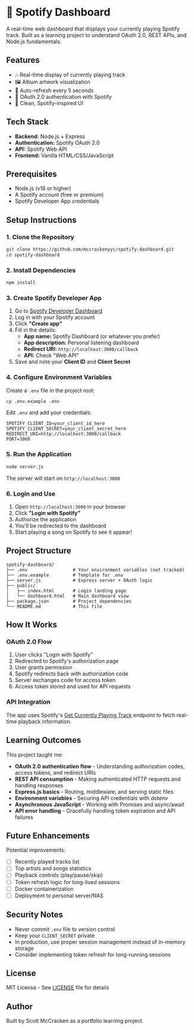 # 🎵 Spotify Dashboard

A real-time web dashboard that displays your currently playing Spotify track. Built as a learning project to understand OAuth 2.0, REST APIs, and Node.js fundamentals.

## Features

- 🎶 Real-time display of currently playing track
- 🖼️ Album artwork visualization
- 🔄 Auto-refresh every 5 seconds
- 🔐 OAuth 2.0 authentication with Spotify
- 🎨 Clean, Spotify-inspired UI

## Tech Stack

- **Backend:** Node.js + Express
- **Authentication:** Spotify OAuth 2.0
- **API:** Spotify Web API
- **Frontend:** Vanilla HTML/CSS/JavaScript

## Prerequisites

- Node.js (v16 or higher)
- A Spotify account (free or premium)
- Spotify Developer App credentials

## Setup Instructions

### 1. Clone the Repository

```bash
git clone https://github.com/mccrackenyyc/spotify-dashboard.git
cd spotify-dashboard
```

### 2. Install Dependencies

```bash
npm install
```

### 3. Create Spotify Developer App

1. Go to [Spotify Developer Dashboard](https://developer.spotify.com/dashboard)
2. Log in with your Spotify account
3. Click **"Create app"**
4. Fill in the details:
   - **App name:** Spotify Dashboard (or whatever you prefer)
   - **App description:** Personal listening dashboard
   - **Redirect URI:** `http://localhost:3000/callback`
   - **API:** Check "Web API"
5. Save and note your **Client ID** and **Client Secret**

### 4. Configure Environment Variables

Create a `.env` file in the project root:

```bash
cp .env.example .env
```

Edit `.env` and add your credentials:

```
SPOTIFY_CLIENT_ID=your_client_id_here
SPOTIFY_CLIENT_SECRET=your_client_secret_here
REDIRECT_URI=http://localhost:3000/callback
PORT=3000
```

### 5. Run the Application

```bash
node server.js
```

The server will start on `http://localhost:3000`

### 6. Login and Use

1. Open `http://localhost:3000` in your browser
2. Click **"Login with Spotify"**
3. Authorize the application
4. You'll be redirected to the dashboard
5. Start playing a song on Spotify to see it appear!

## Project Structure

```
spotify-dashboard/
├── .env                 # Your environment variables (not tracked)
├── .env.example         # Template for .env
├── server.js            # Express server + OAuth logic
├── public/
│   ├── index.html       # Login landing page
│   └── dashboard.html   # Main dashboard view
├── package.json         # Project dependencies
└── README.md            # This file
```

## How It Works

### OAuth 2.0 Flow

1. User clicks "Login with Spotify"
2. Redirected to Spotify's authorization page
3. User grants permission
4. Spotify redirects back with authorization code
5. Server exchanges code for access token
6. Access token stored and used for API requests

### API Integration

The app uses Spotify's [Get Currently Playing Track](https://developer.spotify.com/documentation/web-api/reference/get-the-users-currently-playing-track) endpoint to fetch real-time playback information.

## Learning Outcomes

This project taught me:

- **OAuth 2.0 authentication flow** - Understanding authorization codes, access tokens, and redirect URIs
- **REST API consumption** - Making authenticated HTTP requests and handling responses
- **Express.js basics** - Routing, middleware, and serving static files
- **Environment variables** - Securing API credentials with dotenv
- **Asynchronous JavaScript** - Working with Promises and async/await
- **API error handling** - Gracefully handling token expiration and API failures

## Future Enhancements

Potential improvements:
- [ ] Recently played tracks list
- [ ] Top artists and songs statistics
- [ ] Playback controls (play/pause/skip)
- [ ] Token refresh logic for long-lived sessions
- [ ] Docker containerization
- [ ] Deployment to personal server/NAS

## Security Notes

- Never commit `.env` file to version control
- Keep your `CLIENT_SECRET` private
- In production, use proper session management instead of in-memory storage
- Consider implementing token refresh for long-running sessions

## License

MIT License - See [LICENSE](LICENSE) file for details

## Author

Built by Scott McCracken as a portfolio learning project.